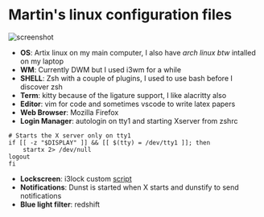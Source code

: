# Martin's linux configuration files

![screenshot](https://user-images.githubusercontent.com/64109770/137519364-6ff50046-669a-46a1-8d46-f88b4cf7a5cb.png "Arch linux btw xd")

* **OS**: Artix linux on my main computer, I also have *arch linux btw* intalled on my laptop
* **WM**: Currently DWM but I used i3wm for a while
* **SHELL**: Zsh with a couple of plugins, I used to use bash before I discover zsh
* **Term**: kitty because of the ligature support, I like alacritty also
* **Editor**: vim for code and sometimes vscode to write latex papers
* **Web Browser**: Mozilla Firefox
* **Login Manager**: autologin on tty1 and starting Xserver from zshrc
```console
# Starts the X server only on tty1
if [[ -z "$DISPLAY" ]] && [[ $(tty) = /dev/tty1 ]]; then
	startx 2> /dev/null
logout
fi
```
* **Lockscreen**: i3lock custom [script](https://github.com/klewer-martin/scripts/blob/inspiron/lockscreen)
* **Notifications**: Dunst is started when X starts and dunstify to send notifications
* **Blue light filter**: redshift
